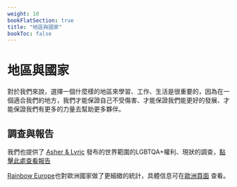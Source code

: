```yaml
---
weight: 10
bookFlatSection: true
title: "地區與國家"
bookToc: false
---
```


# 地區與國家

對於我們來說，選擇一個什麼樣的地區來學習、工作、生活是很重要的，因為在一個適合我們的地方，我們才能保證自己不受傷害、才能保證我們能更好的發展、才能保證我們有更多的力量去幫助更多夥伴。

## 調查與報告

我們也提供了 [Asher & Lyric](https://www.asherfergusson.com/) 發布的世界範圍的LGBTQA+權利、現狀的調查，[點擊此處查看報告](https://www.asherfergusson.com/lgbtq-travel-safety/)

[Rainbow Europe](https://www.rainbow-europe.org/)也對歐洲國家做了更細緻的統計，具體信息可在[歐洲頁面](../../docs/countries/Europe/) 查看。